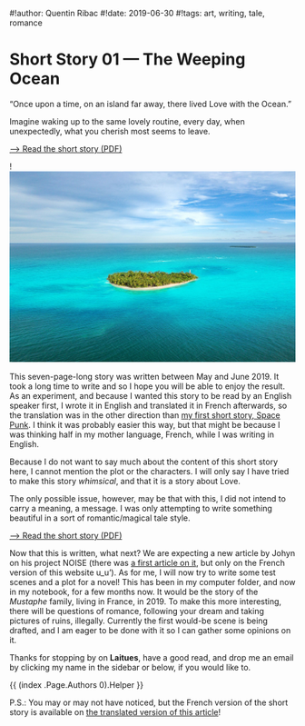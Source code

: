 #!author: Quentin Ribac
#!date: 2019-06-30
#!tags: art, writing, tale, romance

# Short Story 01 — The Weeping Ocean
“Once upon a time, on an island far away, there lived Love with the Ocean.”

Imagine waking up to the same lovely routine, every day, when unexpectedly, what you cherish most seems to leave.

[—> Read the short story (PDF)](/media/files/short01_an_ocean_of_love_20190619.en.pdf)

!![The loveliest island there ever was](/media/img/2019/06/island.jpg)

This seven-page-long story was written between May and June 2019. It took a long time to write and so I hope you will be able to enjoy the result. As an experiment, and because I wanted this story to be read by an English speaker first, I wrote it in English and translated it in French afterwards, so the translation was in the other direction than [my first short story, Space Punk](/en/blog/2019/05/10/short00-space-punk.html). I think it was probably easier this way, but that might be because I was thinking half in my mother language, French, while I was writing in English.

Because I do not want to say much about the content of this short story here, I cannot mention the plot or the characters. I will only say I have tried to make this story *whimsical*, and that it is a story about Love.

The only possible issue, however, may be that with this, I did not intend to carry a meaning, a message. I was only attempting to write something beautiful in a sort of romantic/magical tale style.

[—> Read the short story (PDF)](/media/files/short01_an_ocean_of_love_20190619.en.pdf)

Now that this is written, what next? We are expecting a new article by Johyn on his project NOISE (there was [a first article on it](/blog/2018/09/06/noise-partie-1-la-polyphonie.html), but only on the French version of this website u_u’). As for me, I will now try to write some test scenes and a plot for a novel! This has been in my computer folder, and now in my notebook, for a few months now. It would be the story of the *Mustaphe* family, living in France, in 2019. To make this more interesting, there will be questions of romance, following your dream and taking pictures of ruins, illegally. Currently the first would-be scene is being drafted, and I am eager to be done with it so I can gather some opinions on it.

Thanks for stopping by on **Laitues**, have a good read, and drop me an email by clicking my name in the sidebar or below, if you would like to.

{{ (index .Page.Authors 0).Helper }}

P.S.: You may or may not have noticed, but the French version of the short story is available on [the translated version of this article](/blog/2019/06/30/nvl01-un-ocean-damour.html)!
